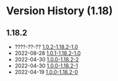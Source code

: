 # Version History (1.18)

## 1.18.2

- ????-??-?? [1.0.2-1.18.2-1.0](1.0.2-1.18.2-1.0.md)
- 2022-08-28 [1.0.1-1.18.2-1.0](1.0.1-1.18.2-1.0.md)
- 2022-04-30 [1.0.0-1.18.2-2](1.0.0-1.18.2-2.md)
- 2022-04-30 [1.0.0-1.18.2-1](1.0.0-1.18.2-1.md)
- 2022-04-19 [1.0.0-1.18.2-0](1.0.0-1.18.2-0.md)